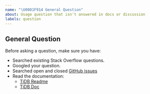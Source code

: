 ```yaml
---
name: "\U0001F914 General Question"
about: Usage question that isn't answered in docs or discussion
labels: question
---
```


## General Question

Before asking a question, make sure you have:

- Searched existing Stack Overflow questions.
- Googled your question.
- Searched open and closed [GitHub issues](https://github.com/daiguadaidai/tidb/issues?utf8=%E2%9C%93&q=is%3Aissue)
- Read the documentation:
  - [TiDB Readme](https://github.com/daiguadaidai/tidb)
  - [TiDB Doc](https://github.com/pingcap/docs)

